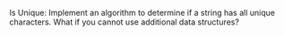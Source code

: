 Is Unique: Implement an algorithm to determine if a string has all unique characters. 
What if you cannot use additional data structures?
